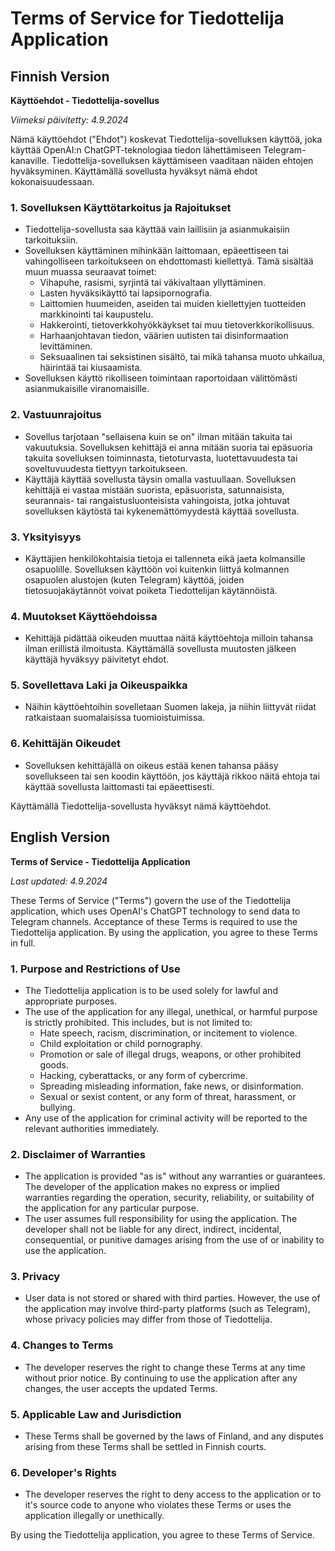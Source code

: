 # Terms of Service for Tiedottelija Application
## Finnish Version

**Käyttöehdot - Tiedottelija-sovellus**

*Viimeksi päivitetty: 4.9.2024*

Nämä käyttöehdot ("Ehdot") koskevat Tiedottelija-sovelluksen käyttöä, joka käyttää OpenAI:n ChatGPT-teknologiaa tiedon lähettämiseen Telegram-kanaville. Tiedottelija-sovelluksen käyttämiseen vaaditaan näiden ehtojen hyväksyminen. Käyttämällä sovellusta hyväksyt nämä ehdot kokonaisuudessaan.

### 1. Sovelluksen Käyttötarkoitus ja Rajoitukset
- Tiedottelija-sovellusta saa käyttää vain laillisiin ja asianmukaisiin tarkoituksiin.
- Sovelluksen käyttäminen mihinkään laittomaan, epäeettiseen tai vahingolliseen tarkoitukseen on ehdottomasti kiellettyä. Tämä sisältää muun muassa seuraavat toimet:
  - Vihapuhe, rasismi, syrjintä tai väkivaltaan yllyttäminen.
  - Lasten hyväksikäyttö tai lapsipornografia.
  - Laittomien huumeiden, aseiden tai muiden kiellettyjen tuotteiden markkinointi tai kaupustelu.
  - Hakkerointi, tietoverkkohyökkäykset tai muu tietoverkkorikollisuus.
  - Harhaanjohtavan tiedon, väärien uutisten tai disinformaation levittäminen.
  - Seksuaalinen tai seksistinen sisältö, tai mikä tahansa muoto uhkailua, häirintää tai kiusaamista.
- Sovelluksen käyttö rikolliseen toimintaan raportoidaan välittömästi asianmukaisille viranomaisille.

### 2. Vastuunrajoitus
- Sovellus tarjotaan "sellaisena kuin se on" ilman mitään takuita tai vakuutuksia. Sovelluksen kehittäjä ei anna mitään suoria tai epäsuoria takuita sovelluksen toiminnasta, tietoturvasta, luotettavuudesta tai soveltuvuudesta tiettyyn tarkoitukseen.
- Käyttäjä käyttää sovellusta täysin omalla vastuullaan. Sovelluksen kehittäjä ei vastaa mistään suorista, epäsuorista, satunnaisista, seurannais- tai rangaistusluonteisista vahingoista, jotka johtuvat sovelluksen käytöstä tai kykenemättömyydestä käyttää sovellusta.

### 3. Yksityisyys
- Käyttäjien henkilökohtaisia tietoja ei tallenneta eikä jaeta kolmansille osapuolille. Sovelluksen käyttöön voi kuitenkin liittyä kolmannen osapuolen alustojen (kuten Telegram) käyttöä, joiden tietosuojakäytännöt voivat poiketa Tiedottelijan käytännöistä.

### 4. Muutokset Käyttöehdoissa
- Kehittäjä pidättää oikeuden muuttaa näitä käyttöehtoja milloin tahansa ilman erillistä ilmoitusta. Käyttämällä sovellusta muutosten jälkeen käyttäjä hyväksyy päivitetyt ehdot.

### 5. Sovellettava Laki ja Oikeuspaikka
- Näihin käyttöehtoihin sovelletaan Suomen lakeja, ja niihin liittyvät riidat ratkaistaan suomalaisissa tuomioistuimissa.

### 6. Kehittäjän Oikeudet
- Sovelluksen kehittäjällä on oikeus estää kenen tahansa pääsy sovellukseen tai sen koodin käyttöön, jos käyttäjä rikkoo näitä ehtoja tai käyttää sovellusta laittomasti tai epäeettisesti.

Käyttämällä Tiedottelija-sovellusta hyväksyt nämä käyttöehdot.



## English Version

**Terms of Service - Tiedottelija Application**

*Last updated: 4.9.2024*

These Terms of Service ("Terms") govern the use of the Tiedottelija application, which uses OpenAI's ChatGPT technology to send data to Telegram channels. Acceptance of these Terms is required to use the Tiedottelija application. By using the application, you agree to these Terms in full.

### 1. Purpose and Restrictions of Use
- The Tiedottelija application is to be used solely for lawful and appropriate purposes.
- The use of the application for any illegal, unethical, or harmful purpose is strictly prohibited. This includes, but is not limited to:
  - Hate speech, racism, discrimination, or incitement to violence.
  - Child exploitation or child pornography.
  - Promotion or sale of illegal drugs, weapons, or other prohibited goods.
  - Hacking, cyberattacks, or any form of cybercrime.
  - Spreading misleading information, fake news, or disinformation.
  - Sexual or sexist content, or any form of threat, harassment, or bullying.
- Any use of the application for criminal activity will be reported to the relevant authorities immediately.

### 2. Disclaimer of Warranties
- The application is provided "as is" without any warranties or guarantees. The developer of the application makes no express or implied warranties regarding the operation, security, reliability, or suitability of the application for any particular purpose.
- The user assumes full responsibility for using the application. The developer shall not be liable for any direct, indirect, incidental, consequential, or punitive damages arising from the use of or inability to use the application.

### 3. Privacy
- User data is not stored or shared with third parties. However, the use of the application may involve third-party platforms (such as Telegram), whose privacy policies may differ from those of Tiedottelija.

### 4. Changes to Terms
- The developer reserves the right to change these Terms at any time without prior notice. By continuing to use the application after any changes, the user accepts the updated Terms.

### 5. Applicable Law and Jurisdiction
- These Terms shall be governed by the laws of Finland, and any disputes arising from these Terms shall be settled in Finnish courts.

### 6. Developer's Rights
- The developer reserves the right to deny access to the application or to it's source code to anyone who violates these Terms or uses the application illegally or unethically.

By using the Tiedottelija application, you agree to these Terms of Service.
